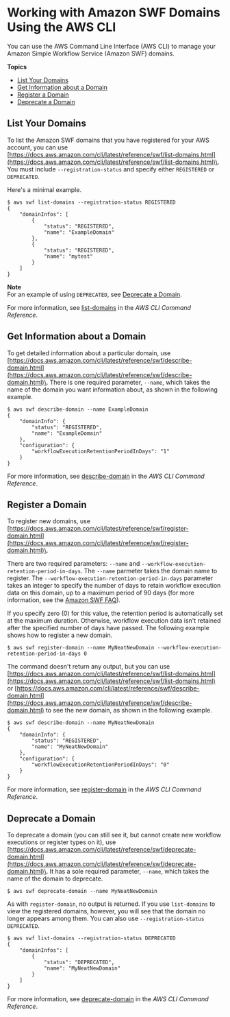 # Working with Amazon SWF Domains Using the AWS CLI<a name="cli-services-swf-domains"></a>

You can use the AWS Command Line Interface \(AWS CLI\) to manage your Amazon Simple Workflow Service \(Amazon SWF\) domains\.

**Topics**
+ [List Your Domains](#listing-your-domains)
+ [Get Information about a Domain](#getting-information-about-a-domain)
+ [Register a Domain](#registering-a-domain)
+ [Deprecate a Domain](#deprecating-a-domain)

## List Your Domains<a name="listing-your-domains"></a>

To list the Amazon SWF domains that you have registered for your AWS account, you can use [https://docs.aws.amazon.com/cli/latest/reference/swf/list-domains.html](https://docs.aws.amazon.com/cli/latest/reference/swf/list-domains.html)\. You must include `--registration-status` and specify either `REGISTERED` or `DEPRECATED`\.

Here's a minimal example\.

```
$ aws swf list-domains --registration-status REGISTERED
{
    "domainInfos": [
        {
            "status": "REGISTERED",
            "name": "ExampleDomain"
        },
        {
            "status": "REGISTERED",
            "name": "mytest"
        }
    ]
}
```

**Note**  
For an example of using `DEPRECATED`, see [Deprecate a Domain](#deprecating-a-domain)\.

For more information, see [list\-domains](https://docs.aws.amazon.com/cli/latest/reference/swf/list-domains.html) in the *AWS CLI Command Reference*\.

## Get Information about a Domain<a name="getting-information-about-a-domain"></a>

To get detailed information about a particular domain, use [https://docs.aws.amazon.com/cli/latest/reference/swf/describe-domain.html](https://docs.aws.amazon.com/cli/latest/reference/swf/describe-domain.html)\. There is one required parameter, `--name`, which takes the name of the domain you want information about, as shown in the following example\.

```
$ aws swf describe-domain --name ExampleDomain
{
    "domainInfo": {
        "status": "REGISTERED",
        "name": "ExampleDomain"
    },
    "configuration": {
        "workflowExecutionRetentionPeriodInDays": "1"
    }
}
```

For more information, see [describe\-domain](https://docs.aws.amazon.com/cli/latest/reference/swf/describe-domain.html) in the *AWS CLI Command Reference*\.

## Register a Domain<a name="registering-a-domain"></a>

To register new domains, use [https://docs.aws.amazon.com/cli/latest/reference/swf/register-domain.html](https://docs.aws.amazon.com/cli/latest/reference/swf/register-domain.html)\. 

There are two required parameters: `--name` and `--workflow-execution-retention-period-in-days`\. The `--name` parmeter takes the domain name to register\. The `--workflow-execution-retention-period-in-days` parameter takes an integer to specify the number of days to retain workflow execution data on this domain, up to a maximum period of 90 days \(for more information, see the [Amazon SWF FAQ](http://aws.amazon.com/swf/faqs/#retain_limit)\)\. 

If you specify zero \(0\) for this value, the retention period is automatically set at the maximum duration\. Otherwise, workflow execution data isn't retained after the specified number of days have passed\. The following example shows how to register a new domain\.

```
$ aws swf register-domain --name MyNeatNewDomain --workflow-execution-retention-period-in-days 0
```

The command doesn't return any output, but you can use [https://docs.aws.amazon.com/cli/latest/reference/swf/list-domains.html](https://docs.aws.amazon.com/cli/latest/reference/swf/list-domains.html) or [https://docs.aws.amazon.com/cli/latest/reference/swf/describe-domain.html](https://docs.aws.amazon.com/cli/latest/reference/swf/describe-domain.html) to see the new domain, as shown in the following example\.

```
$ aws swf describe-domain --name MyNeatNewDomain
{
    "domainInfo": {
        "status": "REGISTERED",
        "name": "MyNeatNewDomain"
    },
    "configuration": {
        "workflowExecutionRetentionPeriodInDays": "0"
    }
}
```

For more information, see [register\-domain](https://docs.aws.amazon.com/cli/latest/reference/swf/register-domain.html) in the *AWS CLI Command Reference*\.

## Deprecate a Domain<a name="deprecating-a-domain"></a>

To deprecate a domain \(you can still see it, but cannot create new workflow executions or register types on it\), use [https://docs.aws.amazon.com/cli/latest/reference/swf/deprecate-domain.html](https://docs.aws.amazon.com/cli/latest/reference/swf/deprecate-domain.html)\. It has a sole required parameter, `--name`, which takes the name of the domain to deprecate\.

```
$ aws swf deprecate-domain --name MyNeatNewDomain
```

As with `register-domain`, no output is returned\. If you use `list-domains` to view the registered domains, however, you will see that the domain no longer appears among them\. You can also use `--registration-status DEPRECATED`\.

```
$ aws swf list-domains --registration-status DEPRECATED
{
    "domainInfos": [
        {
            "status": "DEPRECATED",
            "name": "MyNeatNewDomain"
        }
    ]
}
```

For more information, see [deprecate\-domain](https://docs.aws.amazon.com/cli/latest/reference/swf/deprecate-domain.html) in the *AWS CLI Command Reference*\.